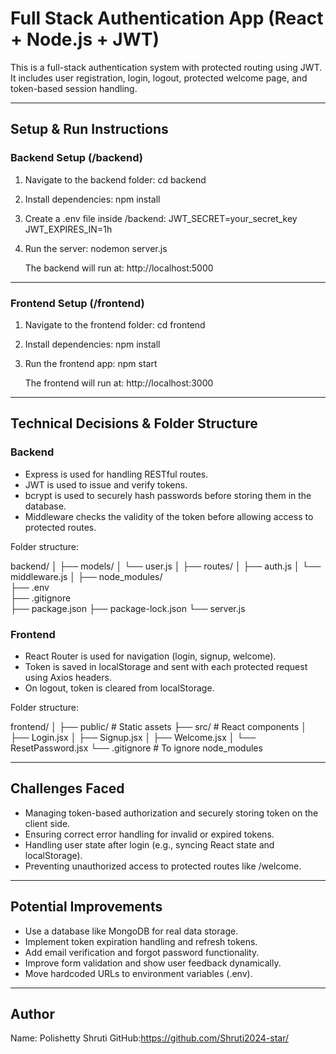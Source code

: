 # Full Stack Authentication App (React + Node.js + JWT)

This is a full-stack authentication system with protected routing using JWT. It includes user registration, login, logout, protected welcome page, and token-based session handling.

---

## Setup & Run Instructions

### Backend Setup (/backend)

1. Navigate to the backend folder:
   cd backend

2. Install dependencies:
   npm install

3. Create a .env file inside /backend:
   JWT_SECRET=your_secret_key  
   JWT_EXPIRES_IN=1h

4. Run the server:
   nodemon server.js

   The backend will run at: http://localhost:5000

---

### Frontend Setup (/frontend)

1. Navigate to the frontend folder:
   cd frontend

2. Install dependencies:
   npm install

3. Run the frontend app:
   npm start

   The frontend will run at: http://localhost:3000

---

## Technical Decisions & Folder Structure

### Backend

- Express is used for handling RESTful routes.
- JWT is used to issue and verify tokens.
- bcrypt is used to securely hash passwords before storing them in the database.
- Middleware checks the validity of the token before allowing access to protected routes.

Folder structure:

backend/
│
├── models/
│   └── user.js
│
├── routes/
│   ├── auth.js
│   └── middleware.js
│
├── node_modules/         
├── .env                
├── .gitignore            
├── package.json
├── package-lock.json
└── server.js
       

### Frontend

- React Router is used for navigation (login, signup, welcome).
- Token is saved in localStorage and sent with each protected request using Axios headers.
- On logout, token is cleared from localStorage.

Folder structure:

frontend/
│
├── public/            # Static assets
├── src/               # React components
│   ├── Login.jsx
│   ├── Signup.jsx
│   ├── Welcome.jsx
│   └── ResetPassword.jsx
└── .gitignore         # To ignore node_modules


---

## Challenges Faced

- Managing token-based authorization and securely storing token on the client side.
- Ensuring correct error handling for invalid or expired tokens.
- Handling user state after login (e.g., syncing React state and localStorage).
- Preventing unauthorized access to protected routes like /welcome.

---

## Potential Improvements

- Use a database like MongoDB  for real data storage.
- Implement token expiration handling and refresh tokens.
- Add email verification and forgot password functionality.
- Improve form validation and show user feedback dynamically.
- Move hardcoded URLs to environment variables (.env).

---

## Author

Name: Polishetty Shruti 
GitHub:https://github.com/Shruti2024-star/
